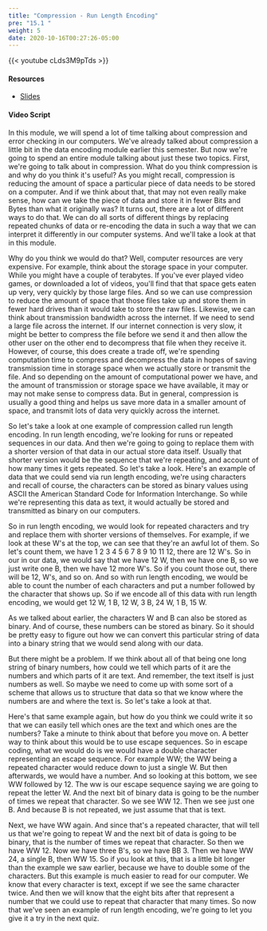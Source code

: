 ```yaml
---
title: "Compression - Run Length Encoding"
pre: "15.1 "
weight: 5
date: 2020-10-16T00:27:26-05:00
---
```


{{< youtube cLds3M9pTds >}}


#### Resources
* [Slides](/1-cis115/15-compression-error-checking/slides/21-Compression-Error-Checking.pdf)

#### Video Script

In this module, we will spend a lot of time talking about compression and error checking in our computers. We've already talked about compression a little bit in the data encoding module earlier this semester. But now we're going to spend an entire module talking about just these two topics. First, we're going to talk about in compression. What do you think compression is and why do you think it's useful? As you might recall, compression is reducing the amount of space a particular piece of data needs to be stored on a computer. And if we think about that, that may not even really make sense, how can we take the piece of data and store it in fewer Bits and Bytes than what it originally was? It turns out, there are a lot of different ways to do that. We can do all sorts of different things by replacing repeated chunks of data or re-encoding the data in such a way that we can interpret it differently in our computer systems. And we'll take a look at that in this module. 

Why do you think we would do that? Well, computer resources are very expensive. For example, think about the storage space in your computer. While you might have a couple of terabytes. If you've ever played video games, or downloaded a lot of videos, you'll find that that space gets eaten up very, very quickly by those large files. And so we can use compression to reduce the amount of space that those files take up and store them in fewer hard drives than it would take to store the raw files. Likewise, we can think about transmission bandwidth across the internet. If we need to send a large file across the internet. If our internet connection is very slow, it might be better to compress the file before we send it and then allow the other user on the other end to decompress that file when they receive it. However, of course, this does create a trade off, we're spending computation time to compress and decompress the data in hopes of saving transmission time in storage space when we actually store or transmit the file. And so depending on the amount of computational power we have, and the amount of transmission or storage space we have available, it may or may not make sense to compress data. But in general, compression is usually a good thing and helps us save more data in a smaller amount of space, and transmit lots of data very quickly across the internet. 

So let's take a look at one example of compression called run length encoding. In run length encoding, we're looking for runs or repeated sequences in our data. And then we're going to going to replace them with a shorter version of that data in our actual store data itself. Usually that shorter version would be the sequence that we're repeating, and account of how many times it gets repeated. So let's take a look. Here's an example of data that we could send via run length encoding, we're using characters and recall of course, the characters can be stored as binary values using ASCII the American Standard Code for Information Interchange. So while we're representing this data as text, it would actually be stored and transmitted as binary on our computers. 

So in run length encoding, we would look for repeated characters and try and replace them with shorter versions of themselves. For example, if we look at these W's at the top, we can see that they're an awful lot of them. So let's count them, we have 1 2 3 4 5 6 7 8 9 10 11 12, there are 12 W's. So in our in our data, we would say that we have 12 W, then we have one B, so we just write one B, then we have 12 more W's. So if you count those out, there will be 12, W's, and so on. And so with run length encoding, we would be able to count the number of each characters and put a number followed by the character that shows up. So if we encode all of this data with run length encoding, we would get 12 W, 1 B, 12 W, 3 B, 24 W, 1 B, 15 W. 

As we talked about earlier, the characters W and B can also be stored as binary. And of course, these numbers can be stored as binary. So it should be pretty easy to figure out how we can convert this particular string of data into a binary string that we would send along with our data. 

But there might be a problem. If we think about all of that being one long string of binary numbers, how could we tell which parts of it are the numbers and which parts of it are text. And remember, the text itself is just numbers as well. So maybe we need to come up with some sort of a scheme that allows us to structure that data so that we know where the numbers are and where the text is. So let's take a look at that. 

Here's that same example again, but how do you think we could write it so that we can easily tell which ones are the text and which ones are the numbers? Take a minute to think about that before you move on. A better way to think about this would be to use escape sequences. So in escape coding, what we would do is we would have a double character representing an escape sequence. For example WW; the WW being a repeated character would reduce down to just a single W. But then afterwards, we would have a number. And so looking at this bottom, we see WW followed by 12. The ww is our escape sequence saying we are going to repeat the letter W. And the next bit of binary data is going to be the number of times we repeat that character. So we see WW 12. Then we see just one B. And because B is not repeated, we just assume that that is text. 

Next, we have WW again. And since that's a repeated character, that will tell us that we're going to repeat W and the next bit of data is going to be binary, that is the number of times we repeat that character. So then we have WW 12. Now we have three B's, so we have BB 3. Then we have WW 24, a single B, then WW 15. So if you look at this, that is a little bit longer than the example we saw earlier, because we have to double some of the characters. But this example is much easier to read for our computer. We know that every character is text, except if we see the same character twice. And then we will know that the eight bits after that represent a number that we could use to repeat that character that many times. So now that we've seen an example of run length encoding, we're going to let you give it a try in the next quiz.